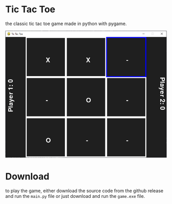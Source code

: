 # Tic Tac Toe

the classic tic tac toe game made in python with pygame.

![game](image.png)

# Download

to play the game, either download the source code from the github release and run the `main.py` file or just download and run the `game.exe` file.